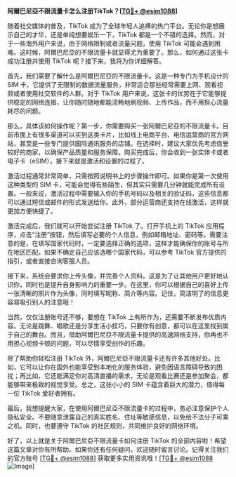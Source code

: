 **阿爾巴尼亞不限流量卡怎么注册TikTok？[[TG💪+ @esim1088](https://t.me/s/esim1088)]**

随着社交媒体的普及，TikTok 成为了全球年轻人追捧的热门平台。无论你是想展示自己的才华，还是单纯想要娱乐一下，TikTok 都是一个不错的选择。然而，对于一些海外用户来说，由于网络限制或者流量问题，使用 TikTok 可能会遇到困难。这时候，阿爾巴尼亞的不限流量卡就显得尤为重要了。那么，如何通过这张卡成功注册并使用 TikTok 呢？接下来，我将为你详细解答。

首先，我们需要了解什么是阿爾巴尼亞的不限流量卡。这是一种专门为手机设计的 SIM 卡，它提供了无限制的数据流量服务，非常适合那些经常需要上网、观看视频或者使用社交软件的人群。对于 TikTok 用户来说，这张卡的优势在于它能够提供稳定的网络连接，让你随时随地都能流畅地刷视频、上传作品，而不用担心流量耗尽的问题。

那么，具体该如何操作呢？第一步，你需要购买一张阿爾巴尼亞的不限流量卡。目前市面上有很多渠道可以买到这类卡片，比如线上电商平台、电信运营商的官方网站，甚至是一些专门提供国际通讯服务的店铺。在选择时，建议大家优先考虑信誉较好的商家，以确保产品质量和服务保障。购买完成后，你会收到一张实体卡或者电子卡（eSIM），接下来就是激活和设置的过程了。

激活过程通常非常简单，只需按照说明书上的步骤操作即可。如果你是第一次使用这种类型的 SIM 卡，可能会觉得有些陌生，但其实只需要几分钟就能完成所有设置。一般来说，激活过程中需要输入你的手机号码以及相关的验证码，这些信息都可以通过短信或邮件的形式发送给你。此外，部分运营商还支持在线激活，这样就更加方便快捷了。

激活完成后，我们就可以开始尝试注册 TikTok 了。打开手机上的 TikTok 应用程序，点击“注册”按钮，然后填写必要的个人信息，例如邮箱地址、密码等。需要注意的是，在填写国家代码时，一定要选择正确的选项，这样才能确保你的账号与所在地区匹配。如果不确定自己应该选哪个国家代码，可以参考 TikTok 官方提供的指引，或者直接咨询客服人员。

接下来，系统会要求你上传头像，并完善个人资料。这是为了让其他用户更好地认识你，同时也是提升自身影响力的重要一步。在这里，你可以根据自己的喜好上传一张清晰的照片作为头像，同时填写昵称、简介等内容。记住，简洁明了的信息更容易吸引别人的注意哦！

当然，仅仅注册账号还不够，要想在 TikTok 上有所作为，还需要不断发布优质内容。无论是跳舞、唱歌还是分享生活小技巧，只要你有创意，都可以在这里找到属于自己的舞台。而且，借助阿爾巴尼亞不限流量卡提供的高速网络支持，你再也不用担心视频卡顿的问题，可以尽情享受创作的乐趣。

除了帮助你轻松注册 TikTok 外，阿爾巴尼亞不限流量卡还有许多其他好处。比如，它可以让你在国外也能享受到本地化的服务体验，避免因语言障碍导致的困扰；再比如，它还能满足你对高清直播的需求，无论是观看比赛还是参加聚会，都能够带来极致的视觉享受。总之，这张小小的 SIM 卡蕴含着巨大的潜力，值得每一位 TikTok 爱好者拥有。

最后，我想提醒大家，在使用阿爾巴尼亞不限流量卡的过程中，务必注意保护个人隐私安全。不要随意泄露自己的真实姓名、住址等敏感信息，以免给不法分子可乘之机。同时，也要遵守 TikTok 的社区规则，共同维护良好的网络环境。

好了，以上就是关于阿爾巴尼亞不限流量卡如何注册 TikTok 的全部内容啦！希望这篇文章对你有所帮助。如果你还有任何疑问，欢迎随时留言讨论。记得关注我们的官方账号 [[TG💪+ @esim1088](https://t.me/s/esim1088)] 获取更多实用资讯哦！[[TG💪+ @esim1088](https://t.me/s/esim1088) ![Image](https://i.postimg.cc/4NQfJmqS/Snipaste-2025-05-13-00-14-12.png)]